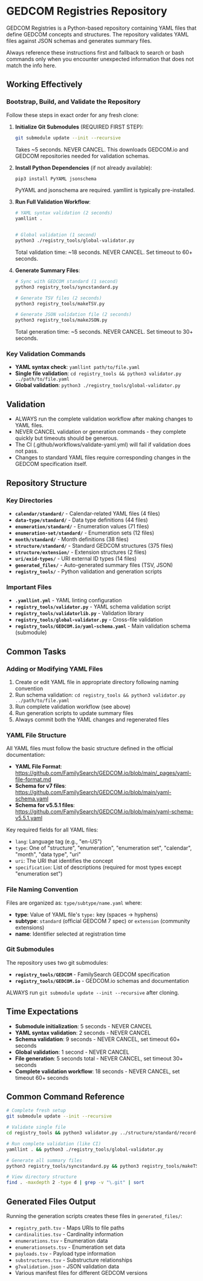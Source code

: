 # GEDCOM Registries Repository

GEDCOM Registries is a Python-based repository containing YAML files that define GEDCOM concepts and structures. The repository validates YAML files against JSON schemas and generates summary files.

Always reference these instructions first and fallback to search or bash commands only when you encounter unexpected information that does not match the info here.

## Working Effectively

### Bootstrap, Build, and Validate the Repository

Follow these steps in exact order for any fresh clone:

1. **Initialize Git Submodules** (REQUIRED FIRST STEP):
   ```bash
   git submodule update --init --recursive
   ```
   Takes ~5 seconds. NEVER CANCEL. This downloads GEDCOM.io and GEDCOM repositories needed for validation schemas.

2. **Install Python Dependencies** (if not already available):
   ```bash
   pip3 install PyYAML jsonschema
   ```
   PyYAML and jsonschema are required. yamllint is typically pre-installed.

3. **Run Full Validation Workflow**:
   ```bash
   # YAML syntax validation (2 seconds)
   yamllint .
   
   
   # Global validation (1 second)
   python3 ./registry_tools/global-validator.py
   ```
   Total validation time: ~18 seconds. NEVER CANCEL. Set timeout to 60+ seconds.

4. **Generate Summary Files**:
   ```bash
   # Sync with GEDCOM standard (1 second)
   python3 registry_tools/syncstandard.py
   
   # Generate TSV files (2 seconds)
   python3 registry_tools/makeTSV.py
   
   # Generate JSON validation file (2 seconds)
   python3 registry_tools/makeJSON.py
   ```
   Total generation time: ~5 seconds. NEVER CANCEL. Set timeout to 30+ seconds.

### Key Validation Commands

- **YAML syntax check**: `yamllint path/to/file.yaml`
- **Single file validation**: `cd registry_tools && python3 validator.py ../path/to/file.yaml`
- **Global validation**: `python3 ./registry_tools/global-validator.py`

## Validation

- ALWAYS run the complete validation workflow after making changes to YAML files.
- NEVER CANCEL validation or generation commands - they complete quickly but timeouts should be generous.
- The CI (.github/workflows/validate-yaml.yml) will fail if validation does not pass.
- Changes to standard YAML files require corresponding changes in the GEDCOM specification itself.

## Repository Structure

### Key Directories
- **`calendar/standard/`** - Calendar-related YAML files (4 files)
- **`data-type/standard/`** - Data type definitions (44 files)
- **`enumeration/standard/`** - Enumeration values (71 files)
- **`enumeration-set/standard/`** - Enumeration sets (12 files)
- **`month/standard/`** - Month definitions (38 files)
- **`structure/standard/`** - Standard GEDCOM structures (375 files)
- **`structure/extension/`** - Extension structures (2 files)
- **`uri/exid-types/`** - URI external ID types (14 files)
- **`generated_files/`** - Auto-generated summary files (TSV, JSON)
- **`registry_tools/`** - Python validation and generation scripts

### Important Files
- **`.yamllint.yml`** - YAML linting configuration
- **`registry_tools/validator.py`** - YAML schema validation script
- **`registry_tools/validatorlib.py`** - Validation library
- **`registry_tools/global-validator.py`** - Cross-file validation
- **`registry_tools/GEDCOM.io/yaml-schema.yaml`** - Main validation schema (submodule)

## Common Tasks

### Adding or Modifying YAML Files

1. Create or edit YAML file in appropriate directory following naming convention
2. Run schema validation: `cd registry_tools && python3 validator.py ../path/to/file.yaml`
3. Run complete validation workflow (see above)
4. Run generation scripts to update summary files
5. Always commit both the YAML changes and regenerated files

### YAML File Structure

All YAML files must follow the basic structure defined in the official documentation:

- **YAML File Format**: https://github.com/FamilySearch/GEDCOM.io/blob/main/_pages/yaml-file-format.md
- **Schema for v7 files**: https://github.com/FamilySearch/GEDCOM.io/blob/main/yaml-schema.yaml  
- **Schema for v5.5.1 files**: https://github.com/FamilySearch/GEDCOM.io/blob/main/yaml-schema-v5.5.1.yaml

Key required fields for all YAML files:
- `lang`: Language tag (e.g., "en-US")
- `type`: One of "structure", "enumeration", "enumeration set", "calendar", "month", "data type", "uri"
- `uri`: The URI that identifies the concept
- `specification`: List of descriptions (required for most types except "enumeration set")

### File Naming Convention

Files are organized as: `type/subtype/name.yaml` where:
- **type**: Value of YAML file's `type:` key (spaces → hyphens)
- **subtype**: `standard` (official GEDCOM 7 spec) or `extension` (community extensions)
- **name**: Identifier selected at registration time

### Git Submodules

The repository uses two git submodules:
- **`registry_tools/GEDCOM`** - FamilySearch GEDCOM specification
- **`registry_tools/GEDCOM.io`** - GEDCOM.io schemas and documentation

ALWAYS run `git submodule update --init --recursive` after cloning.

## Time Expectations

- **Submodule initialization**: 5 seconds - NEVER CANCEL
- **YAML syntax validation**: 2 seconds - NEVER CANCEL
- **Schema validation**: 9 seconds - NEVER CANCEL, set timeout 60+ seconds
- **Global validation**: 1 second - NEVER CANCEL
- **File generation**: 5 seconds total - NEVER CANCEL, set timeout 30+ seconds
- **Complete validation workflow**: 18 seconds - NEVER CANCEL, set timeout 60+ seconds

## Common Command Reference

```bash
# Complete fresh setup
git submodule update --init --recursive

# Validate single file
cd registry_tools && python3 validator.py ../structure/standard/record-INDI.yaml

# Run complete validation (like CI)
yamllint . && python3 ./registry_tools/global-validator.py

# Generate all summary files
python3 registry_tools/syncstandard.py && python3 registry_tools/makeTSV.py && python3 registry_tools/makeJSON.py

# View directory structure
find . -maxdepth 2 -type d | grep -v "\.git" | sort
```

## Generated Files Output

Running the generation scripts creates these files in `generated_files/`:
- `registry_path.tsv` - Maps URIs to file paths
- `cardinalities.tsv` - Cardinality information
- `enumerations.tsv` - Enumeration data
- `enumerationsets.tsv` - Enumeration set data  
- `payloads.tsv` - Payload type information
- `substructures.tsv` - Substructure relationships
- `g7validation.json` - JSON validation data
- Various manifest files for different GEDCOM versions
